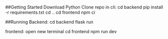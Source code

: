 ##Getting Started
Download Python
Clone repo
in cli:
    cd backend
    pip install -r requirements.txt
    cd ..
    cd frontend
    npm ci

##Running
Backend:
    cd backend
    flask run

frontend: 
    open new terminal
    cd frontend
    npm run dev


